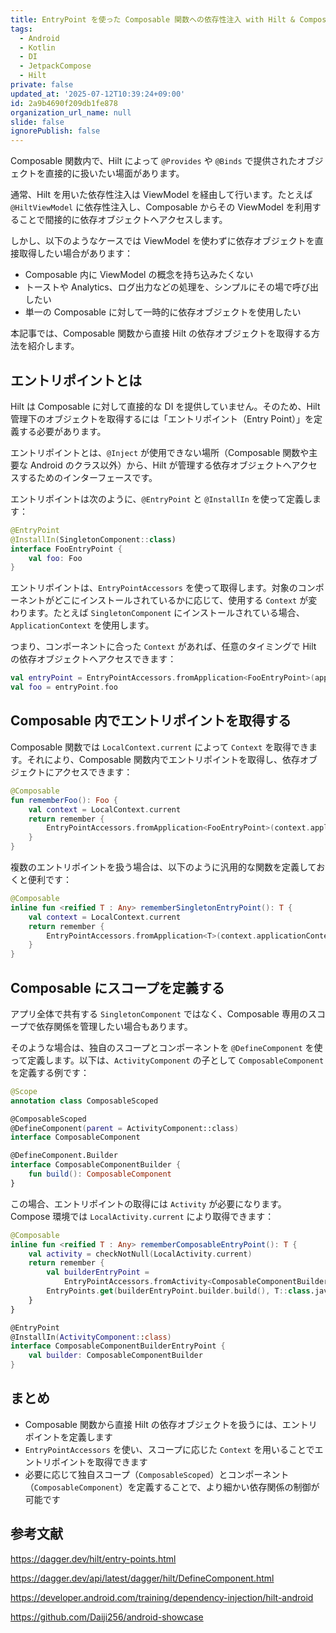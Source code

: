 ```yaml
---
title: EntryPoint を使った Composable 関数への依存性注入 with Hilt & Compose
tags:
  - Android
  - Kotlin
  - DI
  - JetpackCompose
  - Hilt
private: false
updated_at: '2025-07-12T10:39:24+09:00'
id: 2a9b4690f209db1fe878
organization_url_name: null
slide: false
ignorePublish: false
---
```


Composable 関数内で、Hilt によって `@Provides` や `@Binds` で提供されたオブジェクトを直接的に扱いたい場面があります。

通常、Hilt を用いた依存性注入は ViewModel を経由して行います。たとえば `@HiltViewModel` に依存性注入し、Composable からその ViewModel を利用することで間接的に依存オブジェクトへアクセスします。

しかし、以下のようなケースでは ViewModel を使わずに依存オブジェクトを直接取得したい場合があります：

- Composable 内に ViewModel の概念を持ち込みたくない
- トーストや Analytics、ログ出力などの処理を、シンプルにその場で呼び出したい
- 単一の Composable に対して一時的に依存オブジェクトを使用したい

本記事では、Composable 関数から直接 Hilt の依存オブジェクトを取得する方法を紹介します。

## エントリポイントとは

Hilt は Composable に対して直接的な DI を提供していません。そのため、Hilt 管理下のオブジェクトを取得するには「エントリポイント（Entry Point）」を定義する必要があります。

エントリポイントとは、`@Inject` が使用できない場所（Composable 関数や主要な Android のクラス以外）から、Hilt が管理する依存オブジェクトへアクセスするためのインターフェースです。

エントリポイントは次のように、`@EntryPoint` と `@InstallIn` を使って定義します：

```kotlin
@EntryPoint
@InstallIn(SingletonComponent::class)
interface FooEntryPoint {
    val foo: Foo
}
```

エントリポイントは、`EntryPointAccessors` を使って取得します。対象のコンポーネントがどこにインストールされているかに応じて、使用する `Context` が変わります。たとえば `SingletonComponent` にインストールされている場合、`ApplicationContext` を使用します。

つまり、コンポーネントに合った `Context` があれば、任意のタイミングで Hilt の依存オブジェクトへアクセスできます：

```kotlin
val entryPoint = EntryPointAccessors.fromApplication<FooEntryPoint>(applicationContext)
val foo = entryPoint.foo
```

## Composable 内でエントリポイントを取得する

Composable 関数では `LocalContext.current` によって `Context` を取得できます。それにより、Composable 関数内でエントリポイントを取得し、依存オブジェクトにアクセスできます：

```kotlin
@Composable
fun rememberFoo(): Foo {
    val context = LocalContext.current
    return remember {
        EntryPointAccessors.fromApplication<FooEntryPoint>(context.applicationContext).foo
    }
}
```

複数のエントリポイントを扱う場合は、以下のように汎用的な関数を定義しておくと便利です：

```kotlin
@Composable
inline fun <reified T : Any> rememberSingletonEntryPoint(): T {
    val context = LocalContext.current
    return remember {
        EntryPointAccessors.fromApplication<T>(context.applicationContext)
    }
}
```

## Composable にスコープを定義する

アプリ全体で共有する `SingletonComponent` ではなく、Composable 専用のスコープで依存関係を管理したい場合もあります。

そのような場合は、独自のスコープとコンポーネントを `@DefineComponent` を使って定義します。以下は、`ActivityComponent` の子として `ComposableComponent` を定義する例です：

```kotlin
@Scope
annotation class ComposableScoped

@ComposableScoped
@DefineComponent(parent = ActivityComponent::class)
interface ComposableComponent

@DefineComponent.Builder
interface ComposableComponentBuilder {
    fun build(): ComposableComponent
}
```

この場合、エントリポイントの取得には `Activity` が必要になります。Compose 環境では `LocalActivity.current` により取得できます：

```kotlin
@Composable
inline fun <reified T : Any> rememberComposableEntryPoint(): T {
    val activity = checkNotNull(LocalActivity.current)
    return remember {
        val builderEntryPoint =
            EntryPointAccessors.fromActivity<ComposableComponentBuilderEntryPoint>(activity)
        EntryPoints.get(builderEntryPoint.builder.build(), T::class.java)
    }
}

@EntryPoint
@InstallIn(ActivityComponent::class)
interface ComposableComponentBuilderEntryPoint {
    val builder: ComposableComponentBuilder
}
```

## まとめ

- Composable 関数から直接 Hilt の依存オブジェクトを扱うには、エントリポイントを定義します
- `EntryPointAccessors` を使い、スコープに応じた `Context` を用いることでエントリポイントを取得できます
- 必要に応じて独自スコープ（`ComposableScoped`）とコンポーネント（`ComposableComponent`）を定義することで、より細かい依存関係の制御が可能です

## 参考文献

https://dagger.dev/hilt/entry-points.html

https://dagger.dev/api/latest/dagger/hilt/DefineComponent.html

https://developer.android.com/training/dependency-injection/hilt-android

https://github.com/Daiji256/android-showcase
